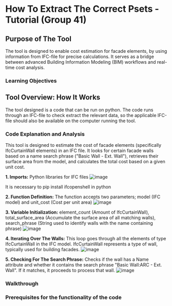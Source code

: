 # How To Extract The Correct Psets - Tutorial (Group 41) #

## Purpose of The Tool ##
The tool is designed to enable cost estimation for facade elements, by using information from IFC-file for precise calculations. It serves as a bridge between advanced Building Information Modeling (BIM) workflows and real-time cost analysis.

### Learning Objectives ###


## Tool Overview: How It Works ##
The tool designed is a code that can be run on python. The code runs through an IFC-file to check extract the relevant data, so the applicable IFC-file should also be available on the computer running the tool.

### Code Explanation and Analysis ###
This tool is designed to estimate the cost of facade elements (specifically IfcCurtainWall elements) in an IFC file. It looks for certain facade walls based on a name search phrase ("Basic Wall - Ext. Wall"), retrieves their surface area from the model, and calculates the total cost based on a given unit cost.

**1. Imports:** Python libraries for IFC files
![image](https://github.com/user-attachments/assets/711db219-f4e1-4541-ad52-1cfe384fe476)

It is necessary to pip install ifcopenshell in python

**2. Function Definition:** The function accepts two parameters; model (IFC model) and unit_cost (Cost per unit area)
![image](https://github.com/user-attachments/assets/068cb7de-69c2-4b02-8b90-8334b159d2c1)

**3. Variable Initialization:** element_count (Amount of IfcCurtainWall), total_surface_area (Accumulate the surface area of all matching walls), search_phrase (String used to identify walls with the name containing phrase)
![image](https://github.com/user-attachments/assets/14515a24-1177-4f6c-9701-1049624c489c)

**4. Iterating Over The Walls:** This loop goes through all the elements of type IfcCurtainWall in the IFC model. IfcCurtainWall represents a type of wall, typically used for building facades.
![image](https://github.com/user-attachments/assets/c606ba35-d4f5-48b4-810f-bd21addc9625)

**5. Checking For The Search Phrase:** Checks if the wall has a Name attribute and whether it contains the search phrase "Basic Wall:ARC - Ext. Wall". If it matches, it proceeds to process that wall.
![image](https://github.com/user-attachments/assets/cd9c1bc0-05ae-4870-b034-91591d54a794)


### Walkthrough ###

### Prerequisites for the functionality of the code ###
